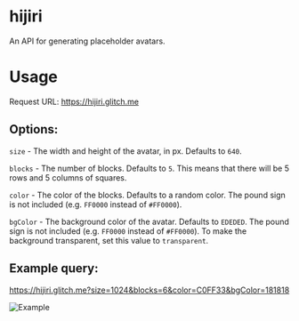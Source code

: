 # hijiri
An API for generating placeholder avatars.

# Usage
Request URL: https://hijiri.glitch.me

## Options:

`size` - The width and height of the avatar, in px. Defaults to `640`.

`blocks` - The number of blocks. Defaults to `5`. This means that there will be 5 rows and 5 columns of squares.

`color` - The color of the blocks. Defaults to a random color. The pound sign is not included (e.g. `FF0000` instead of `#FF0000`).

`bgColor` - The background color of the avatar. Defaults to `EDEDED`. The pound sign is not included (e.g. `FF0000` instead of `#FF0000`). To make the background transparent, set this value to `transparent`.

## Example query:

https://hijiri.glitch.me?size=1024&blocks=6&color=C0FF33&bgColor=181818

![Example](https://hijiri.glitch.me?size=1024&blocks=6&color=C0FF33&bgColor=181818)
